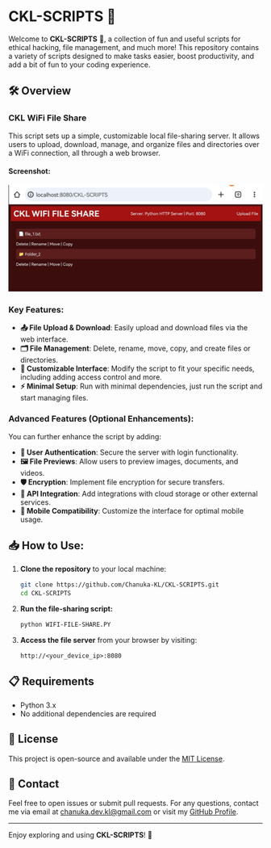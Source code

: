 # CKL-SCRIPTS 🎉

Welcome to **CKL-SCRIPTS** 👾, a collection of fun and useful scripts for ethical hacking, file management, and much more! This repository contains a variety of scripts designed to make tasks easier, boost productivity, and add a bit of fun to your coding experience.

## 🛠️ Overview

### CKL WiFi File Share
This script sets up a simple, customizable local file-sharing server. It allows users to upload, download, manage, and organize files and directories over a WiFi connection, all through a web browser.

#### Screenshot:
![File Share Screenshot](Screenshot.jpg)

### Key Features:
- **📤 File Upload & Download**: Easily upload and download files via the web interface.
- **🗂️ File Management**: Delete, rename, move, copy, and create files or directories.
- **🎨 Customizable Interface**: Modify the script to fit your specific needs, including adding access control and more.
- **⚡ Minimal Setup**: Run with minimal dependencies, just run the script and start managing files.

### Advanced Features (Optional Enhancements):
You can further enhance the script by adding:
- **🔐 User Authentication**: Secure the server with login functionality.
- **🖼️ File Previews**: Allow users to preview images, documents, and videos.
- **🛡️ Encryption**: Implement file encryption for secure transfers.
- **🔌 API Integration**: Add integrations with cloud storage or other external services.
- **📱 Mobile Compatibility**: Customize the interface for optimal mobile usage.

## 📥 How to Use:

1. **Clone the repository** to your local machine:

    ```bash
    git clone https://github.com/Chanuka-KL/CKL-SCRIPTS.git
    cd CKL-SCRIPTS
    ```

2. **Run the file-sharing script:**

    ```bash
    python WIFI-FILE-SHARE.PY
    ```

3. **Access the file server** from your browser by visiting:

    ```
    http://<your_device_ip>:8080
    ```

## 📋 Requirements
- Python 3.x
- No additional dependencies are required

## 📜 License
This project is open-source and available under the [MIT License](LICENSE).

## 📧 Contact
Feel free to open issues or submit pull requests. For any questions, contact me via email at [chanuka.dev.kl@gmail.com](mailto:chanuka.dev.kl@gmail.com) or visit my [GitHub Profile](https://github.com/Chanuka-KL).

---

Enjoy exploring and using **CKL-SCRIPTS**! 🚀
